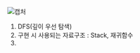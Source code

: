 ![캡처](https://github.com/whtjdwo98/Programmers/assets/37203984/aa087f70-8d49-41e3-8270-6303b0cf45c3)
1. DFS(깊이 우선 탐색)
2. 구현 시 사용되는 자료구조 : Stack, 재귀함수
3. 
